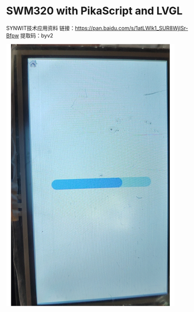 # SWM320 with PikaScript and LVGL

SYNWIT技术应用资料
链接：https://pan.baidu.com/s/1atLWlk1_SUR8WjISr-Bfpw
提取码：byv2

![](assets/image-20221019225111090.png)